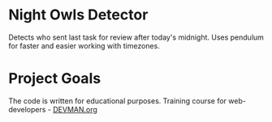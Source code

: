 # Night Owls Detector

Detects who sent last task for review after today's midnight. Uses pendulum for faster and easier working with timezones.

# Project Goals

The code is written for educational purposes. Training course for web-developers - [DEVMAN.org](https://devman.org)
